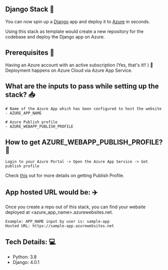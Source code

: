 ## Django Stack 🌟
You can now spin up a [Django](https://www.djangoproject.com/) app and deploy it to [Azure](https://azure.microsoft.com/en-in/) in seconds.

Using this stack as template would create a new repository for the codebase and deploy the Django app on Azure.

## Prerequisites 📖
Having an Azure account with an active subscription (Yes, that's it!! ) 🚀
Deployment happens on Azure Cloud via Azure App Service.

## What are the inputs to pass while setting up the stack? 📥
```
# Name of the Azure App which has been configured to host the website
- AZURE_APP_NAME

# Azure Publish profile
- AZURE_WEBAPP_PUBLISH_PROFILE
```

## How to get AZURE_WEBAPP_PUBLISH_PROFILE? 🔑
```
Login to your Azure Portal -> Open the Azure App Service -> Get publish profile
```
Check [this](https://docs.microsoft.com/en-us/visualstudio/azure/how-to-get-publish-profile-from-azure-app-service?view=vs-2022) out for more details on getting Publish Profile.

## App hosted URL would be: ✈️

Once you create a repo out of this stack, you can find your website deployed at <azure_app_name>.azurewebsites.net.
```
Example: APP_NAME input by user is: sample-app
Hosted URL: https://sample-app.azurewebsites.net 
```

## Tech Details: 💻
- Python: 3.8
- Django: 4.0.1




